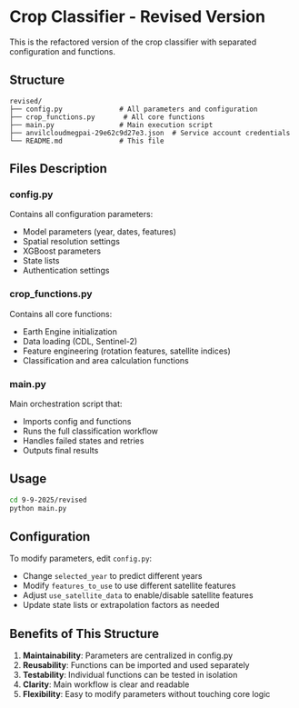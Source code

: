 # Crop Classifier - Revised Version

This is the refactored version of the crop classifier with separated configuration and functions.

## Structure

```
revised/
├── config.py              # All parameters and configuration
├── crop_functions.py       # All core functions
├── main.py                # Main execution script
├── anvilcloudmegpai-29e62c9d27e3.json  # Service account credentials
└── README.md              # This file
```

## Files Description

### config.py
Contains all configuration parameters:
- Model parameters (year, dates, features)
- Spatial resolution settings
- XGBoost parameters
- State lists
- Authentication settings

### crop_functions.py
Contains all core functions:
- Earth Engine initialization
- Data loading (CDL, Sentinel-2)
- Feature engineering (rotation features, satellite indices)
- Classification and area calculation functions

### main.py
Main orchestration script that:
- Imports config and functions
- Runs the full classification workflow
- Handles failed states and retries
- Outputs final results

## Usage

```bash
cd 9-9-2025/revised
python main.py
```

## Configuration

To modify parameters, edit `config.py`:
- Change `selected_year` to predict different years
- Modify `features_to_use` to use different satellite features
- Adjust `use_satellite_data` to enable/disable satellite features
- Update state lists or extrapolation factors as needed

## Benefits of This Structure

1. **Maintainability**: Parameters are centralized in config.py
2. **Reusability**: Functions can be imported and used separately
3. **Testability**: Individual functions can be tested in isolation
4. **Clarity**: Main workflow is clear and readable
5. **Flexibility**: Easy to modify parameters without touching core logic